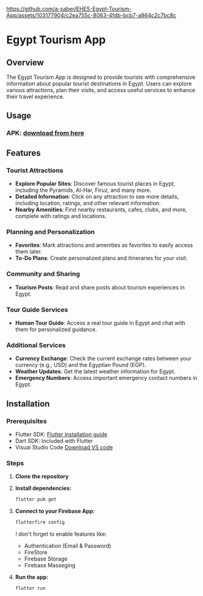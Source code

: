 

https://github.com/a-saber/EHES-Egypt-Tourism-App/assets/103177904/c2ea755c-8063-4fdb-bcb7-a864c2c7bc8c

# Egypt Tourism App

## Overview
The Egypt Tourism App is designed to provide tourists with comprehensive information about popular tourist destinations in Egypt. Users can explore various attractions, plan their visits, and access useful services to enhance their travel experience.

## Usage

### APK: [download from here](https://drive.google.com/file/d/1XxD11VDONBbRSfTpxDhyiRKNn3B5b5Aq/view?usp=drive_link)


## Features

### Tourist Attractions
- **Explore Popular Sites**: Discover famous tourist places in Egypt, including the Pyramids, Al-Har, Firuz, and many more.
- **Detailed Information**: Click on any attraction to see more details, including location, ratings, and other relevant information.
- **Nearby Amenities**: Find nearby restaurants, cafes, clubs, and more, complete with ratings and locations.

### Planning and Personalization
- **Favorites**: Mark attractions and amenities as favorites to easily access them later.
- **To-Do Plans**: Create personalized plans and itineraries for your visit.

### Community and Sharing
- **Tourism Posts**: Read and share posts about tourism experiences in Egypt.

### Tour Guide Services
- **Human Tour Guide**: Access a real tour guide in Egypt and chat with them for personalized guidance.

### Additional Services
- **Currency Exchange**: Check the current exchange rates between your currency (e.g., USD) and the Egyptian Pound (EGP).
- **Weather Updates**: Get the latest weather information for Egypt.
- **Emergency Numbers**: Access important emergency contact numbers in Egypt.

## Installation

### Prerequisites
- Flutter SDK: [Flutter installation guide](https://flutter.dev/docs/get-started/install)
- Dart SDK: Included with Flutter
- Visual Studio Code [Download VS code](https://code.visualstudio.com/)

### Steps
1. **Clone the repository**

2. **Install dependencies:**
    ```bash
    flutter pub get
    ```
3. **Connect to your Firebase App:**
    ```bash
    flutterfire config
    ```
    ! don't forget to enable features like:
      - Authentication (Email & Password)
      - FireStore
      - Firebase Storage
      - Firebase Masseging

4. **Run the app:**
    ```bash
    flutter run
    ```
